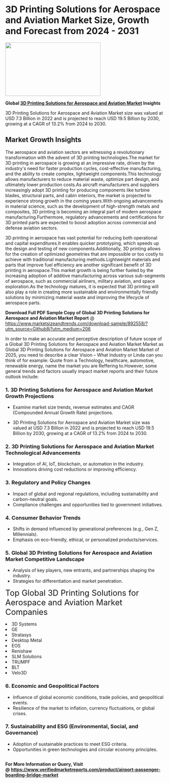 <H1>3D Printing Solutions for Aerospace and Aviation Market Size, Growth and Forecast from 2024 - 2031</H1><img class="aligncenter size-medium wp-image-584254" src="https://thirdeyenews.in/wp-content/uploads/2024/09/Global-Market-Research-300x168.jpeg" alt="" width="300" height="168" /><p><strong>Global&nbsp;<a href="https://www.marketsizeandtrends.com/download-sample/892558/?utm_source=Github8j?utm_medium=206">3D Printing Solutions for Aerospace and Aviation Market</a> Insights</strong></p><p>3D Printing Solutions for Aerospace and Aviation Market size was valued at USD 7.3 Billion in 2022 and is projected to reach USD 19.5 Billion by 2030, growing at a CAGR of 13.2% from 2024 to 2030.</p><p><h2>Market Growth Insights</h2> <p>The aerospace and aviation sectors are witnessing a revolutionary transformation with the advent of 3D printing technologies.The market for 3D printing in aerospace is growing at an impressive rate, driven by the industry's need for faster production cycles, cost-effective manufacturing, and the ability to create complex, lightweight components.This technology allows manufacturers to reduce material waste, optimize part design, and ultimately lower production costs.As aircraft manufacturers and suppliers increasingly adopt 3D printing for producing components like turbine blades, structural parts, and cabin interiors, the market is projected to experience strong growth in the coming years.With ongoing advancements in material science, such as the development of high-strength metals and composites, 3D printing is becoming an integral part of modern aerospace manufacturing.Furthermore, regulatory advancements and certifications for 3D printed parts are expected to boost adoption across commercial and defense aviation sectors.</p> <p>3D printing in aerospace has vast potential for reducing both operational and capital expenditures.It enables quicker prototyping, which speeds up the design and testing of new components.Additionally, 3D printing allows for the creation of optimized geometries that are impossible or too costly to achieve with traditional manufacturing methods.Lightweight materials and parts that improve fuel efficiency are another significant benefit of 3D printing in aerospace.This market growth is being further fueled by the increasing adoption of additive manufacturing across various sub-segments of aerospace, such as commercial airliners, military aviation, and space exploration.As the technology matures, it is expected that 3D printing will also play a role in creating more sustainable and environmentally friendly solutions by minimizing material waste and improving the lifecycle of aerospace parts.</p> <p><span class=""><strong>Download Full PDF Sample Copy of Global 3D Printing Solutions for Aerospace and Aviation Market Report</strong> @ <a href="https://www.marketsizeandtrends.com/download-sample/892558/?utm_source=Github8j?utm_medium=206" target="_blank">https://www.marketsizeandtrends.com/download-sample/892558/?utm_source=Github8j?utm_medium=206</a></span></p><p>In order to make an accurate and perceptive description of future scope of a Global&nbsp;3D Printing Solutions for Aerospace and Aviation Market Market as Global&nbsp;3D Printing Solutions for Aerospace and Aviation Market Market of 2025, you need to describe a clear Vision &ndash; What Industry or Linda can you think of for example: Quote from a Technology, healthcare, automotive, renewable energy, name the market you are Reffering to.However, some general trends and factors usually impact market reports and their future outlook include:</p><h3>1.&nbsp;<strong>3D Printing Solutions for Aerospace and Aviation Market Growth Projections</strong></h3><ul><li>Examine market size trends, revenue estimates and CAGR (Compounded Annual Growth Rate) projections.</li><li><p>3D Printing Solutions for Aerospace and Aviation Market size was valued at USD 7.3 Billion in 2022 and is projected to reach USD 19.5 Billion by 2030, growing at a CAGR of 13.2% from 2024 to 2030.</p></li></ul><h3>2.&nbsp;<strong>3D Printing Solutions for Aerospace and Aviation Market Technological Advancements</strong></h3><ul><li>Integration of AI, IoT, blockchain, or automation in the industry.</li><li>Innovations driving cost reductions or improving efficiency.</li></ul><h3>3.&nbsp;<strong>Regulatory and Policy Changes</strong></h3><ul><li>Impact of global and regional regulations, including sustainability and carbon-neutral goals.</li><li>Compliance challenges and opportunities tied to government initiatives.</li></ul><h3>4.&nbsp;<strong>Consumer Behavior Trends</strong></h3><ul><li>Shifts in demand influenced by generational preferences (e.g., Gen Z, Millennials).</li><li>Emphasis on eco-friendly, ethical, or personalized products/services.</li></ul><h3>5.&nbsp;<strong>Global 3D Printing Solutions for Aerospace and Aviation Market Competitive Landscape</strong></h3><ul><li>Analysis of key players, new entrants, and partnerships shaping the industry.</li><li>Strategies for differentiation and market penetration.</li></ul><p data-pm-slice="1 1 []"><span style="color: inherit; font-family: inherit; font-size: 25px;">Top Global 3D Printing Solutions for Aerospace and Aviation Market Companies</span></p><div class="" data-test-id=""><p><li>3D Systems</li><li> GE</li><li> Stratasys</li><li> Desktop Metal</li><li> EOS</li><li> Renishaw</li><li> SLM Solutions</li><li> TRUMPF</li><li> BLT</li><li> Velo3D</li></p></div><h3>6.&nbsp;<strong>Economic and Geopolitical Factors</strong></h3><ul><li>Influence of global economic conditions, trade policies, and geopolitical events.</li><li>Resilience of the market to inflation, currency fluctuations, or global crises.</li></ul><h3>7.&nbsp;<strong>Sustainability and ESG (Environmental, Social, and Governance)</strong></h3><ul><li>Adoption of sustainable practices to meet ESG criteria.</li><li>Opportunities in green technologies and circular economy principles.</li></ul><h2><strong style="font-size: 14px;">For More Information or Query, Visit @&nbsp;</strong><a style="background-color: #ffffff; font-size: 14px;" href="https://www.marketsizeandtrends.com/report/3d-printing-solutions-for-aerospace-and-aviation-market/" target="_blank">https://www.verifiedmarketreports.com/product/airport-passenger-boarding-bridge-market</a></h2>
